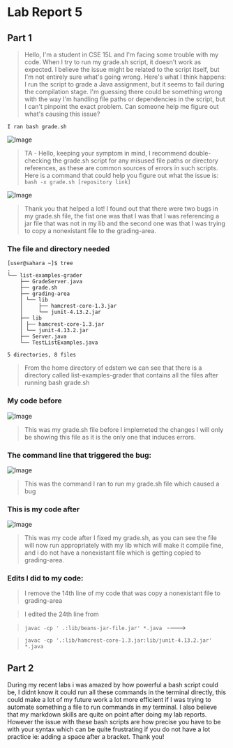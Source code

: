 # Lab Report 5
## Part 1

> Hello, I'm a student in CSE 15L and I'm facing some trouble with my code. When I try to run my grade.sh script, it doesn't work as expected. I believe the issue might be related to the script itself, but I'm not entirely sure what's going wrong.
> Here's what I think happens: I run the script to grade a Java assignment, but it seems to fail during the compilation stage. I'm guessing there could be something wrong with the way I'm handling file paths or dependencies in the script, but I can't pinpoint the exact problem. Can someone help me figure out what's causing this issue?

``` I ran bash grade.sh ```


![Image](grade_symptoms.png)

> TA - Hello, keeping your symptom in mind, I recommend double-checking the grade.sh script for any misused file paths or directory references, as these are common sources of errors in such scripts. Here is a command that could help you figure out what the issue is: ` bash -x grade.sh [repository link] `

![Image](after_command_run.png)

> Thank you that helped a lot! I found out that there were two bugs in my grade.sh file, the fist one was that I was that I was referencing a jar file that was not in my lib and the second one was that I was trying to copy a nonexistant file to the grading-area.


### The file and directory needed

```
[user@sahara ~]$ tree
.
└── list-examples-grader
    ├── GradeServer.java
    ├── grade.sh
    ├── grading-area
    │ └── lib
    │     ├── hamcrest-core-1.3.jar
    │     └── junit-4.13.2.jar
    ├── lib
    │ ├── hamcrest-core-1.3.jar
    │ └── junit-4.13.2.jar
    ├── Server.java
    └── TestListExamples.java

5 directories, 8 files

```

> From the home directory of edstem we can see that there is a directory called list-examples-grader that contains all the files after running bash grade.sh




### My code before

![Image](Before_code.png)

> This was my grade.sh file before I implemeted the changes I will only be showing this file as it is the only one that induces errors.

### The command line that triggered the bug: 

![Image](Command_Ran.png)

> This was the command I ran to run my grade.sh file which caused a bug

### This is my code after

![Image](After_code.png)

> This was my code after I fixed my grade.sh, as you can see the file will now run appropriately with my lib which will make it compile fine, and i do not have a nonexistant file which is getting copied to grading-area.

### Edits I did to my code:

> I remove the 14th line of my code that was copy a nonexistant file to grading-area

> I edited the 24th line from

> `javac -cp ' .:lib/beans-jar-file.jar' *.java ` ---->

> `javac -cp '.:lib/hamcrest-core-1.3.jar:lib/junit-4.13.2.jar' *.java `

## Part 2

During my recent labs i was amazed by how powerful a bash script could be, I didnt know it could run all these commands in the terminal directly, this could make a lot of my future work a lot more efficient if I was trying to automate something a file to run commands in my terminal. I also believe that my markdown skills are quite on point after doing my lab reports. However the issue with these bash scripts are how precise you have to be with your syntax which can be quite frustrating if you do not have a lot practice ie: adding a space after a bracket. Thank you!
